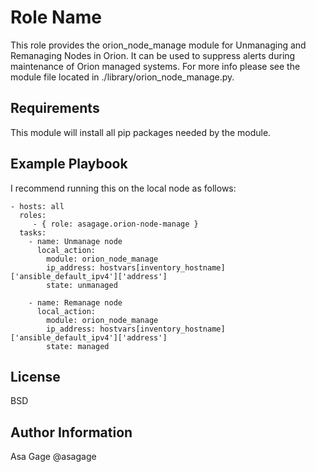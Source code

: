 Role Name
=========

This role provides the orion_node_manage module for Unmanaging and Remanaging Nodes in Orion. It can be used to suppress alerts during maintenance of Orion managed systems. 
For more info please see the module file located in ./library/orion_node_manage.py.

Requirements
------------

This module will install all pip packages needed by the module. 


Example Playbook
----------------

I recommend running this on the local node as follows:

    - hosts: all
      roles:
         - { role: asagage.orion-node-manage }
      tasks:
        - name: Unmanage node
          local_action:
            module: orion_node_manage
            ip_address: hostvars[inventory_hostname]['ansible_default_ipv4']['address']
            state: unmanaged
        
        - name: Remanage node
          local_action:
            module: orion_node_manage
            ip_address: hostvars[inventory_hostname]['ansible_default_ipv4']['address']
            state: managed
   

License
-------

BSD

Author Information
------------------

Asa Gage @asagage